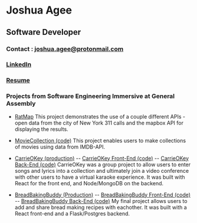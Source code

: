 # Joshua Agee
## Software Developer
### Contact : joshua.agee@protonmail.com 
### [LinkedIn](https://www.linkedin.com/in/joshua-j-agee/) 
### [Resume](#)

### Projects from Software Engineering Immersive at General Assembly

* [RatMap](https://github.com/joshua-agee/joshua-agee.github.io/tree/master/ratMap)
    This project demonstrates the use of a couple different APIs - open data from the city of New York 311 calls and the mapbox API for displaying the results.

* [MovieCollection (code)](https://github.com/joshua-agee/MovieCollection)
    This project enables users to make collections of movies using data from IMDB-API. 

* [CarrieOKey (production)](https://carrieokey.herokuapp.com/) -- [CarrieOKey Front-End (code)](https://github.com/joshua-agee/CarrieOKey) -- [CarrieOKey Back-End (code)](https://github.com/joshua-agee/CarrieOKeyAPI) 
    CarrieOKey was a group project to allow users to enter songs and lyrics into a collection and ultimately join a video conference with other users to have a virtual karaoke experience. It was built with React for the front end, and Node/MongoDB on the backend.

* [BreadBakingBuddy (Production)](https://breadbakingbuddy.herokuapp.com) -- [BreadBakingBuddy Front-End (code)](https://github.com/joshua-agee/BreadBakingBuddy) -- [BreadBakingBuddy Back-End (code)](https://github.com/joshua-agee/BBB-API) 
    My final project allows users to add and share bread making recipes with eachother.  It was built with a React front-end and a Flask/Postgres backend.